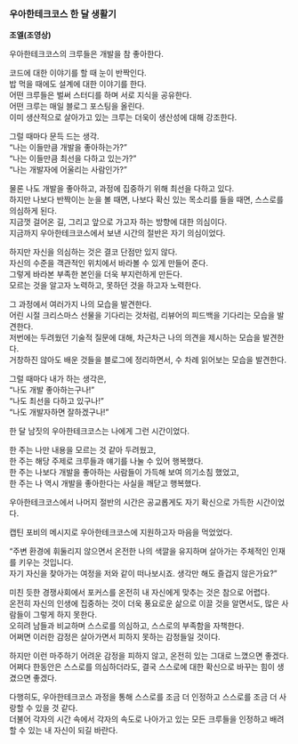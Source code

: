 ### 우아한테크코스 한 달 생활기
__조엘(조영상)__

우아한테크코스의 크루들은 개발을 참 좋아한다.  

코드에 대한 이야기를 할 때 눈이 반짝인다.  
밥 먹을 때에도 설계에 대한 이야기를 한다.  
어떤 크루들은 벌써 스터디를 하며 서로 지식을 공유한다.  
어떤 크루는 매일 블로그 포스팅을 올린다.  
이미 생산적으로 살아가고 있는 크루는 더욱이 생산성에 대해 강조한다.  

그럴 때마다 문득 드는 생각.  
“나는 이들만큼 개발을 좋아하는가?”  
“나는 이들만큼 최선을 다하고 있는가?”  
“나는 개발자에 어울리는 사람인가?” 

물론 나도 개발을 좋아하고, 과정에 집중하기 위해 최선을 다하고 있다.  
하지만 나보다 반짝이는 눈을 볼 때면, 나보다 확신 있는 목소리를 들을 때면, 스스로를 의심하게 된다.  
지금껏 걸어온 길, 그리고 앞으로 가고자 하는 방향에 대한 의심이다.  
지금까지 우아한테크코스에서 보낸 시간의 절반은 자기 의심이었다.  

하지만 자신을 의심하는 것은 결코 단점만 있지 않다.  
자신의 수준을 객관적인 위치에서 바라볼 수 있게 만들어 준다.  
그렇게 바라본 부족한 본인을 더욱 부지런하게 만든다.  
모르는 것을 알고자 노력하고, 못하던 것을 하고자 노력한다.  

그 과정에서 여러가지 나의 모습을 발견한다.  
어린 시절 크리스마스 선물을 기다리는 것처럼, 리뷰어의 피드백을 기다리는 모습을 발견한다.  
저번에는 두려웠던 기술적 질문에 대해, 차근차근 나의 의견을 제시하는 모습을 발견한다.  
거창하진 않아도 배운 것들을 블로그에 정리하면서, 수 차례 읽어보는 모습을 발견한다.  

그럴 때마다 내가 하는 생각은,  
“나도 개발 좋아하는구나!”  
“나도 최선을 다하고 있구나!”  
“나도 개발자하면 잘하겠구나!”  

한 달 남짓의 우아한테크코스는 나에게 그런 시간이었다.  

한 주는 나만 내용을 모르는 것 같아 두려웠고,  
한 주는 해당 주제로 크루들과 얘기를 나눌 수 있어 행복했다.  
한 주는 나보다 개발을 좋아하는 사람들이 가득해 보여 의기소침 했었고,  
한 주는 나 역시 개발을 좋아한다는 사실을 깨닫고 행복했다.   

우아한테크코스에서 나머지 절반의 시간은 공교롭게도 자기 확신으로 가득한 시간이었다.   

캡틴 포비의 메시지로 우아한테크코스에 지원하고자 마음을 먹었었다.  

“주변 환경에 휘둘리지 않으면서 온전한 나의 색깔을 유지하며 살아가는 주체적인 인재를 키우는 것입니다.  
자기 자신을 찾아가는 여정을 저와 같이 떠나보시죠. 생각만 해도 즐겁지 않은가요?”

미친 듯한 경쟁사회에서 포커스를 온전히 내 자신에게 맞추는 것은 참으로 어렵다.  
온전히 자신의 인생에 집중하는 것이 더욱 풍요로운 삶으로 이끌 것을 알면서도, 많은 사람들이 그렇게 하지 못한다.  
오히려 남들과 비교하며 스스로를 의심하고, 스스로의 부족함을 자책한다.  
어쩌면 이러한 감정은 살아가면서 피하지 못하는 감정들일 것이다.  

하지만 이런 마주하기 어려운 감정을 피하지 않고, 온전히 있는 그대로 느꼈으면 좋겠다.  
어쩌다 한동안은 스스로를 의심하더라도, 결국 스스로에 대한 확신으로 바꾸는 힘이 생겼으면 좋겠다.  

다행히도, 우아한테크코스 과정을 통해 스스로를 조금 더 인정하고 스스로를 조금 더 사랑할 수 있을 것 같다.  
더불어 각자의 시간 속에서 각자의 속도로 나아가고 있는 모든 크루들을 인정하고 배려할 수 있는 내 자신이 되길 바란다.  

